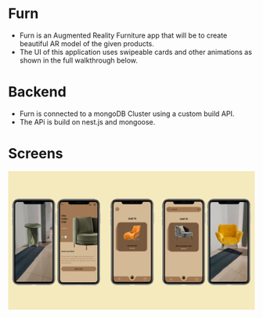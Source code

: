 # Furn
- Furn is an Augmented Reality Furniture app that will be to create beautiful AR model of the given products.
- The UI of this application uses swipeable cards and other animations as shown in the full walkthrough below.

# Backend
- Furn is connected to a mongoDB Cluster using a custom build API.
- The APi is build on nest.js and mongoose.

# Screens

![Image1](images/comb_2.jpg)
